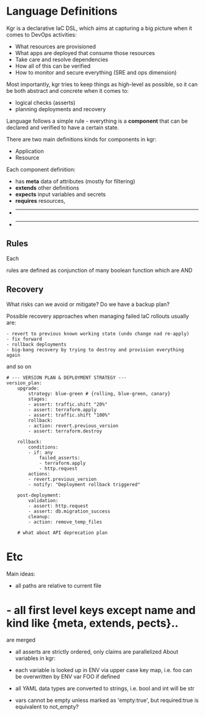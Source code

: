 # Language Definitions

Kgr is a declarative IaC DSL, which aims at capturing a big picture when it comes to DevOps activities:

- What resources are provisioned
- What apps are deployed that consume those resources
- Take care and resolve dependencies
- How all of this can be verified
- How to monitor and secure everything (SRE and ops dimension)

Most importantly, kgr tries to keep things as high-level as possible, so it can be both abstract and concrete when it comes to:

- logical checks (asserts)
- planning deployments and recovery

Language follows a simple rule - everything is a **component** that can be declared and verified to have a certain state.

There are two main definitions kinds for components in kgr:

- Application
- Resource

Each component definition:

- has **meta** data of attributes (mostly for filtering)
- **extends** other definitions 
- **expects** input variables and secrets
- **requires** resources, 
- ****
- ****
## Rules

Each 

rules are defined as conjunction of many  boolean function which are AND 


## Recovery

What risks can we avoid or mitigate? Do we have a backup plan?

Possible recovery approaches when managing failed IaC rollouts usually are:

    - revert to previous known working state (undo change nad re-apply)
    - fix forward
    - rollback deployments
    - big-bang recovery by trying to destroy and provision everything again

and so on

    # --- VERSION PLAN & DEPLOYMENT STRATEGY ---
    version_plan:
        upgrade:
            strategy: blue-green # {rolling, blue-green, canary}
            stages:
            - assert: traffic.shift "20%"
            - assert: terraform.apply
            - assert: traffic.shift "100%"
            rollback:
            - action: revert.previous_version
            - assert: terraform.destroy

        rollback:
            conditions:
            - if: any
                failed_asserts: 
                - terraform.apply
                - http.request
            actions:
            - revert.previous_version
            - notify: "Deployment rollback triggered"

        post-deployment:
            validation:
            - assert: http.request
            - assert: db.migration_success
            cleanup:
            - action: remove_temp_files

        # what about API deprecation plan

# Etc

Main ideas:
- all paths are relative to current file
# - all first level keys except name and kind like {meta, extends, pects}.. 
  are merged
- all asserts are strictly ordered, only claims are parallelized
About variables in kgr:
- each variable is looked up in ENV via upper case key map, 
  i.e. foo can be overwritten by ENV var FOO if defined
- all YAML data types are converted to strings, i.e. bool and 
  int will be str

- vars cannot be empty unless marked as 'empty:true', but required:true is equivalent to not_empty?